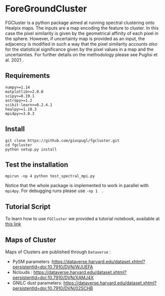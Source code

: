 # ForeGroundCluster

FGCluster is a python package aimed at running spectral clustering onto Healpix maps.
The inputs are a map encoding the feature to cluster. In this case the pixel similarity is given by the geometrical affinity of each pixel in the sphere.
However, if uncertainty map is  provided as an input,   the adjacency is modified in such a way that the pixel similarity accounts *also* for the statistical significance given by the pixel values in a map  and the uncertainties.  For further details on the methodology please see Puglisi et al. 2021 .


## Requirements
```
numpy>=1.14
matplotlib>=2.0.0
scipy>=0.19.1
astropy>=1.2
scikit-learn>=0.2.4.1
healpy>=1.10.3
mpi4py>=3.0.3
```

## Install

```
git clone https://github.com/giuspugl/fgcluster.git
cd fgcluster
python setup.py install
```

## Test the installation
```
mpirun -np 4 python test_spectral_mpi.py

```

Notice that the whole package is implemented to work in parallel with `mpi4py`.  For debugging runs please use `-np 1  `.

## Tutorial Script

To learn how to use `FGCluster` we provided a tutorial notebook, available at [this link](https://github.com/giuspugl/fgcluster/blob/master/Tutorial.ipynb)

## Maps of Cluster
Maps of Clusters are published through `Dataverse` :
- PySM parameters :https://dataverse.harvard.edu/dataset.xhtml?persistentId=doi:10.7910/DVN/WJUEFA
- Nclouds : https://dataverse.harvard.edu/dataset.xhtml?persistentId=doi:10.7910/DVN/XAMJ4X
- GNILC dust parameters: https://dataverse.harvard.edu/dataset.xhtml?persistentId=doi:10.7910/DVN/02SCHB
 
